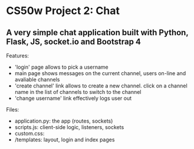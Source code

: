 # CS50w Project 2: Chat

A very simple chat application built with Python, Flask, JS, socket.io and Bootstrap 4
------

Features:
- 'login' page allows to pick a username
- main page shows messages on the current channel, users on-line and avaliable channels
- 'create channel' link allows to create a new channel. click on a channel name in the list of channels to switch to the channel
- 'change username' link effectively logs user out

Files:
- application.py: the app (routes, sockets)
- scripts.js: client-side logic, listeners, sockets
- custom.css:
- /templates: layout, login and index pages

